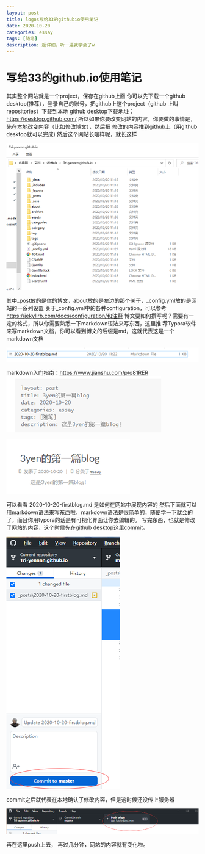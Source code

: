 ```yaml
---
layout: post
title: logos写给33的githubio使用笔记
date: 2020-10-20
categories: essay
tags: [随笔]
description: 超详细，听一遍就学会了w
---
```




# 写给33的github.io使用笔记  

其实整个网站就是一个project，保存在github上面
你可以先下载一个github desktop(推荐），登录自己的账号，把github上这个project（github
上叫repositories）下载到本地
github desktop下载地址：https://desktop.github.com/
所以如果你要改变网站的内容，你要做的事情是，先在本地改变内容（比如修改博文），然后把
修改的内容推到github上（用github desktop就可以完成)
然后这个网站长啥样呢，就长这样

![](https://github.com/Tri-yennnn/Tri-yennnn.github.io/blob/master/image/1.png?raw=true)

其中_post放的是你的博文，about放的是左边的那个关于，_config.yml放的是网站的一系列设置
关于_config.yml中的各种configuration，可以参考
https://jekyllrb.com/docs/configuration/和注释
博文要如何撰写呢？需要有一定的格式，所以你需要熟悉一下markdown语法来写东西，这里推
荐Typora软件来写markdown文档，你可以看到博文的后缀是md，这就代表这是一个
markdown文档

![](https://github.com/Tri-yennnn/Tri-yennnn.github.io/blob/master/image/2.png?raw=true)

markdown入门指南：https://www.jianshu.com/p/q81RER
![](https://github.com/Tri-yennnn/Tri-yennnn.github.io/blob/master/image/3.png?raw=true)

![](https://github.com/Tri-yennnn/Tri-yennnn.github.io/blob/master/image/4.png?raw=true)

可以看看 2020-10-20-firstblog.md 是如何在网站中展现内容的
然后下面就可以用markdown语法来写东西啦，markdown语法是很简单的，随便学一下就会的
了，而且你用typora的话是有可视化界面让你去编辑的。
写完东西，也就是修改了网站的内容，这个时候先在github desktop这里commit。

![](https://github.com/Tri-yennnn/Tri-yennnn.github.io/blob/master/image/5.png?raw=true)

commit之后就代表在本地确认了修改内容，但是这时候还没传上服务器

![](https://github.com/Tri-yennnn/Tri-yennnn.github.io/blob/master/image/6.png?raw=true)

再在这里push上去， 再过几分钟，网站的内容就有变化啦。  

